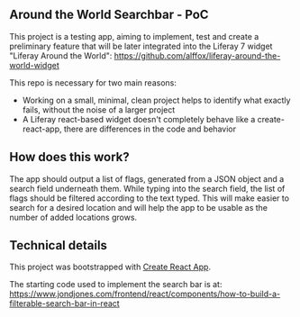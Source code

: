 ## Around the World Searchbar - PoC

This project is a testing app, aiming to implement, test and create a preliminary feature that will be later integrated into the Liferay 7 widget "Liferay Around the World": https://github.com/alffox/liferay-around-the-world-widget

This repo is necessary for two main reasons:

- Working on a small, minimal, clean project helps to identify what exactly fails, without the noise of a larger project
- A Liferay react-based widget doesn't completely behave like a create-react-app, there are differences in the code and behavior

## How does this work?

The app should output a list of flags, generated from a JSON object and a search field underneath them. While typing into the search field, the list of flags should be filtered according to the text typed. This will make easier to search for a desired location and will help the app to be usable as the number of added locations grows.

## Technical details

This project was bootstrapped with [Create React App](https://github.com/facebook/create-react-app). 

The starting code used to implement the search bar is at: https://www.jondjones.com/frontend/react/components/how-to-build-a-filterable-search-bar-in-react